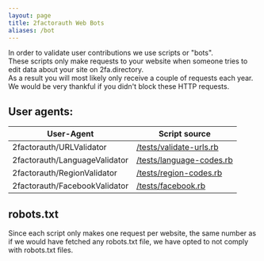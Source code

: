 ```yaml
---
layout: page
title: 2factorauth Web Bots
aliases: /bot
---
```

In order to validate user contributions we use scripts or "bots".  
These scripts only make requests to your website when someone tries to edit data about your site on 2fa.directory.   
As a result you will most likely only receive a couple of requests each year. We would be very thankful if you didn't block these HTTP requests.

## User agents:

| User-Agent                    | Script source                              |
|-------------------------------|--------------------------------------------|
| 2factorauth/URLValidator      | [/tests/validate-urls.rb][validate-urls]   |
| 2factorauth/LanguageValidator | [/tests/language-codes.rb][language-codes] |
| 2factorauth/RegionValidator   | [/tests/region-codes.rb][region-codes]     |
| 2factorauth/FacebookValidator | [/tests/facebook.rb][facebook]             |

## robots.txt

Since each script only makes one request per website, the same number as if we would have fetched any robots.txt file, we have opted to not comply with robots.txt files.

[validate-urls]: https://github.com/2factorauth/twofactorauth/blob/master/tests/validate-urls.rb
[language-codes]: https://github.com/2factorauth/twofactorauth/blob/master/tests/language-codes.rb
[region-codes]: https://github.com/2factorauth/twofactorauth/blob/master/tests/region-codes.rb
[facebook]: https://github.com/2factorauth/twofactorauth/blob/master/tests/facebook.rb
